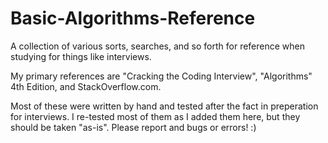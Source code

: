 # Basic-Algorithms-Reference
A collection of various sorts, searches, and so forth for reference when studying for things like interviews.

My primary references are "Cracking the Coding Interview", "Algorithms" 4th Edition, and StackOverflow.com.

Most of these were written by hand and tested after the fact in preperation for interviews.  I re-tested most of them as I added them here, but they should be taken "as-is".  Please report and bugs or errors! :)
